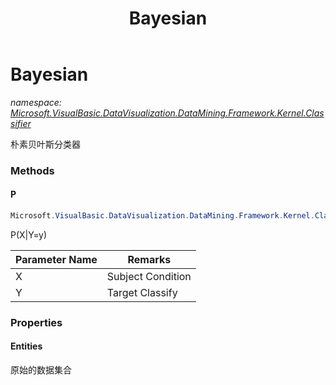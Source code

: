﻿---
title: Bayesian
---

# Bayesian
_namespace: [Microsoft.VisualBasic.DataVisualization.DataMining.Framework.Kernel.Classifier](N-Microsoft.VisualBasic.DataVisualization.DataMining.Framework.Kernel.Classifier.html)_

朴素贝叶斯分类器

### Methods

#### P
```csharp
Microsoft.VisualBasic.DataVisualization.DataMining.Framework.Kernel.Classifier.Bayesian.P(System.Int32[],System.Int32)
```
P(X|Y=y)

|Parameter Name|Remarks|
|--------------|-------|
|X|Subject Condition|
|Y|Target Classify|




### Properties

#### Entities
原始的数据集合

